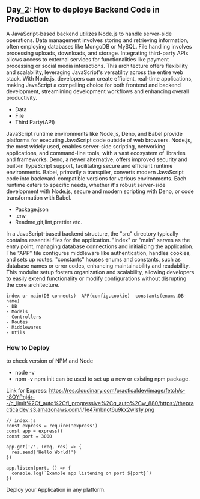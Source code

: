 ## Day_2: How to deploye Backend Code in Production

A JavaScript-based backend utilizes Node.js to handle server-side operations. Data management involves storing and retrieving information, often employing databases like MongoDB or MySQL. File handling involves processing uploads, downloads, and storage. Integrating third-party APIs allows access to external services for functionalities like payment processing or social media interactions. This architecture offers flexibility and scalability, leveraging JavaScript's versatility across the entire web stack. With Node.js, developers can create efficient, real-time applications, making JavaScript a compelling choice for both frontend and backend development, streamlining development workflows and enhancing overall productivity.

 - Data
 - File
 - Third Party(API)
   
JavaScript runtime environments like Node.js, Deno, and Babel provide platforms for executing JavaScript code outside of web browsers. Node.js, the most widely used, enables server-side scripting, networking applications, and command-line tools, with a vast ecosystem of libraries and frameworks. Deno, a newer alternative, offers improved security and built-in TypeScript support, facilitating secure and efficient runtime environments. Babel, primarily a transpiler, converts modern JavaScript code into backward-compatible versions for various environments. Each runtime caters to specific needs, whether it's robust server-side development with Node.js, secure and modern scripting with Deno, or code transformation with Babel.

- Package.json
- .env
- Readme,git,lint,prettier etc.

In a JavaScript-based backend structure, the "src" directory typically contains essential files for the application. "index" or "main" serves as the entry point, managing database connections and initializing the application. The "APP" file configures middleware like authentication, handles cookies, and sets up routes. "constants" houses enums and constants, such as database names or error codes, enhancing maintainability and readability. This modular setup fosters organization and scalability, allowing developers to easily extend functionality or modify configurations without disrupting the core architecture.

	index or main(DB connects)	APP(config,cookie)	constants(enums,DB-name)
	- DB
	- Models
	- Controllers
	- Routes
	- Middlewares
	- Utils

### How to Deploy
to check version of NPM and Node
- node -v
- npm -v
npm init <initializer> can be used to set up a new or existing npm package.

Link for Express: 
https://res.cloudinary.com/practicaldev/image/fetch/s--8OYPnj4r--/c_limit%2Cf_auto%2Cfl_progressive%2Cq_auto%2Cw_880/https://thepracticaldev.s3.amazonaws.com/i/1e47mbnot6u9kx2wls1y.png

	// index.js
 	const express = require('express')
	const app = express()
	const port = 3000
	
	app.get('/', (req, res) => {
	  res.send('Hello World!')
	})
	
	app.listen(port, () => {
	  console.log(`Example app listening on port ${port}`)
	})
Deploy your Application in any platform.
